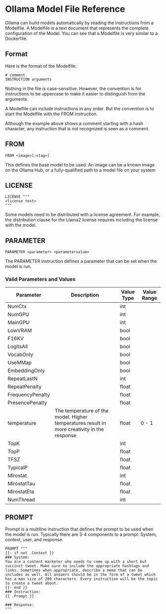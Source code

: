 # Ollama Model File Reference

Ollama can build models automatically by reading the instructions from a Modelfile. A Modelfile is a text document that represents the complete configuration of the Model. You can see that a Modelfile is very similar to a Dockerfile.

## Format

Here is the format of the Modelfile:

```modelfile
# comment
INSTRUCTION arguments
```

Nothing in the file is case-sensitive. However, the convention is for instructions to be uppercase to make it easier to distinguish from the arguments.

A Modelfile can include instructions in any order. But the convention is to start the Modelfile with the FROM instruction.

Although the example above shows a comment starting with a hash character, any instruction that is not recognized is seen as a comment. 

## FROM

```modelfile
FROM <image>[:<tag>]
```

This defines the base model to be used. An image can be a known image on the Ollama Hub, or a fully-qualified path to a model file on your system

## LICENSE

```modelfile
LICENSE """
<license text>
"""
```

Some models need to be distributed with a license agreement. For example, the distribution clause for the Llama2 license requires including the license with the model. 

## PARAMETER

```modelfile
PARAMETER <parameter> <parametervalue>
```

The PARAMETER instruction defines a parameter that can be set when the model is run.

### Valid Parameters and Values

| Parameter        | Description                                                                                 | Value Type | Value Range |
| ---------------- | ------------------------------------------------------------------------------------------- | ---------- | ----------- |
| NumCtx           |                                                                                             | int        |             |
| NumGPU           |                                                                                             | int        |             |
| MainGPU          |                                                                                             | int        |             |
| LowVRAM          |                                                                                             | bool       |             |
| F16KV            |                                                                                             | bool       |             |
| LogitsAll        |                                                                                             | bool       |             |
| VocabOnly        |                                                                                             | bool       |             |
| UseMMap          |                                                                                             | bool       |             |
| EmbeddingOnly    |                                                                                             | bool       |             |
| RepeatLastN      |                                                                                             | int        |             |
| RepeatPenalty    |                                                                                             | float      |             |
| FrequencyPenalty |                                                                                             | float      |             |
| PresencePenalty  |                                                                                             | float      |             |
| temperature      | The temperature of the model. Higher temperatures result in more creativity in the response | float      | 0 - 1       |
| TopK             |                                                                                             | int        |             |
| TopP             |                                                                                             | float      |             |
| TFSZ             |                                                                                             | float      |             |
| TypicalP         |                                                                                             | float      |             |
| Mirostat         |                                                                                             | int        |             |
| MirostatTau      |                                                                                             | float      |             |
| MirostatEta      |                                                                                             | float      |             |
| NumThread        |                                                                                             | int |             |


## PROMPT

Prompt is a multiline instruction that defines the prompt to be used when the model is run. Typically there are 3-4 components to a prompt: System, context, user, and response.

```modelfile
PROMPT """
{{- if not .Context }}
### System:
You are a content marketer who needs to come up with a short but succinct tweet. Make sure to include the appropriate hashtags and links. Sometimes when appropriate, describe a meme that can be includes as well. All answers should be in the form of a tweet which has a max size of 280 characters. Every instruction will be the topic to create a tweet about.
{{- end }}
### Instruction:
{{ .Prompt }}

### Response:
"""

```